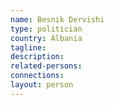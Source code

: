 ```yaml
---
name: Besnik Dervishi
type: politician
country: Albania
tagline:
description:
related-persons:
connections:
layout: person
---
```

